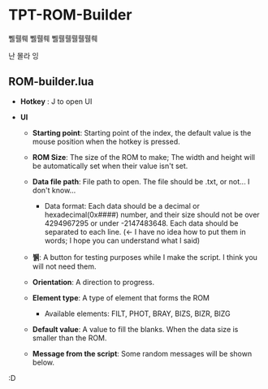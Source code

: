 # TPT-ROM-Builder

쀌뤨뤠 쀌뤨뤠 쀌뤨뤨뤨뤨뤨뤠

난 몰라 잉

## ROM-builder.lua

* **Hotkey** : J to open UI

* **UI**
  * **Starting point**: Starting point of the index, the default value is the mouse position when the hotkey is pressed.
  * **ROM Size**: The size of the ROM to make; The width and height will be automatically set when their value isn't set.

  * **Data file path**: File path to open. The file should be .txt, or not... I don't know...
    * Data format: Each data should be a decimal or hexadecimal(0x####) number, and their size should not be over 4294967295 or under -2147483648. 
      Each data should be separated to each line. (<- I have no idea how to put them in words; I hope you can understand what I said)

  * **뷁**: A button for testing purposes while I make the script. I think you will not need them.

  * **Orientation**: A direction to progress.
  * **Element type**: A type of element that forms the ROM
    * Available elements: FILT, PHOT, BRAY, BIZS, BIZR, BIZG

  * **Default value**: A value to fill the blanks. When the data size is smaller than the ROM.

  * **Message from the script**: Some random messages will be shown below.
 
:D
